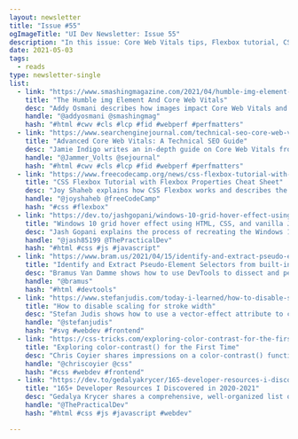 ```yaml
---
layout: newsletter
title: "Issue #55"
ogImageTitle: "UI Dev Newsletter: Issue 55"
description: "In this issue: Core Web Vitals tips, Flexbox tutorial, CSS color-contrast() function and more."
date: 2021-05-03
tags:
  - reads
type: newsletter-single
list:
  - link: "https://www.smashingmagazine.com/2021/04/humble-img-element-core-web-vitals/"
    title: "The Humble img Element And Core Web Vitals"
    desc: "Addy Osmani describes how images impact Core Web Vitals and how to improve them."
    handle: "@addyosmani @smashingmag"
    hash: "#html #cwv #cls #lcp #fid #webperf #perfmatters"
  - link: "https://www.searchenginejournal.com/technical-seo-core-web-vitals-guide/402501/"
    title: "Advanced Core Web Vitals: A Technical SEO Guide"
    desc: "Jamie Indigo writes an in-depth guide on Core Web Vitals from an SEO perspective."
    handle: "@Jammer_Volts @sejournal"
    hash: "#html #cwv #cls #lcp #fid #webperf #perfmatters"
  - link: "https://www.freecodecamp.org/news/css-flexbox-tutorial-with-cheatsheet/"
    title: "CSS Flexbox Tutorial with Flexbox Properties Cheat Sheet"
    desc: "Joy Shaheb explains how CSS Flexbox works and describes the CSS Flexbox basics for responsive sites. Cute animal graphics included."
    handle: "@joyshaheb @freeCodeCamp"
    hash: "#css #flexbox"
  - link: "https://dev.to/jashgopani/windows-10-grid-hover-effect-using-html-css-and-vanilla-js-42d9"
    title: "Windows 10 grid hover effect using HTML, CSS, and vanilla JS"
    desc: "Jash Gopani explains the process of recreating the Windows 10 grid hover effect with CSS and JS."
    handle: "@jash85199 @ThePracticalDev"
    hash: "#html #css #js #javascript"
  - link: "https://www.bram.us/2021/04/15/identify-and-extract-pseudo-element-selectors-from-built-in-html-elements-using-devtools/"
    title: "Identify and Extract Pseudo-Element Selectors from built-in HTML Elements using DevTools"
    desc: "Bramus Van Damme shows how to use DevTools to dissect and peek inside HTML elements like input type=file and audio."
    handle: "@bramus"
    hash: "#html #devtools"
  - link: "https://www.stefanjudis.com/today-i-learned/how-to-disable-scaling-for-stroke-width/"
    title: "How to disable scaling for stroke width"
    desc: "Stefan Judis shows how to use a vector-effect attribute to control how transformations affect stroke width."
    handle: "@stefanjudis"
    hash: "#svg #webdev #frontend"
  - link: "https://css-tricks.com/exploring-color-contrast-for-the-first-time/"
    title: "Exploring color-contrast() for the First Time"
    desc: "Chris Coyier shares impressions on a color-contrast() function and shares a video for easier understanding."
    handle: "@chriscoyier @css"
    hash: "#css #webdev #frontend"
  - link: "https://dev.to/gedalyakrycer/165-developer-resources-i-discovered-in-2020-2021-6ma"
    title: "165+ Developer Resources I Discovered in 2020-2021"
    desc: "Gedalya Krycer shares a comprehensive, well-organized list of helpful web dev resources — from HTML, CSS, and JavaScript to WordPress, Git, and design."
    handle: "@ThePracticalDev"
    hash: "#html #css #js #javascript #webdev"

---
```

